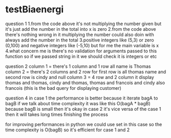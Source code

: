 # testBiaenergi

question 1 
1.from the code above it's not multiplying the number given but it's just add the number in the total into x is zero
2.from the code above there's nothing wrong in it multiplying the number could also doin with always add the number in the total
3.positive integers like (5,3) or zero (0,100) and negative integers like (-5,10) 
but for me the main variable is x
4.what concern me is there's no validation for arguments passed to this function 
so if we passed string in it we should check it is integers or etc

question 2
column 1 = there's 1 column and 1 row all name is Thomas
column 2 = there's 2 columns and 2 row for first row is all thomas name and second row is cindy and null
column 3 = 4 row and 2 column it display thomas and thomas, cindy and thomas, thomas and francois and cindy also francois (this is the bad query for displaying customer)

question 4
in case 1 the performance is better because it iterate bagA to bagB 
if we talk about time complexity it was like this O(bagA * bagB) because bagB is small then it's okay
in case 2 it's vice versa of the case 1 then it will takes long times finishing the process

for improving performances in python we could use set in this case
so the time complexity is O(bagB) so it's efficient for case 1 and 2

